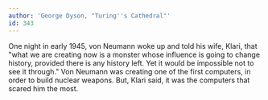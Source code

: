 ```yaml
---
author: 'George Dyson, "Turing''s Cathedral"'
id: 343
---
```


One night in early 1945, von Neumann woke up and told his wife, Klari, that "what we are creating now is a monster whose influence is going to change history, provided there is any history left. Yet it would be impossible not to see it through." Von Neumann was creating one of the first computers, in order to build nuclear weapons. But, Klari said, it was the computers that scared him the most.